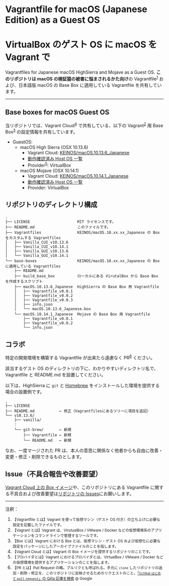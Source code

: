 # Vagrantfile for macOS (Japanese Edition) as a Guest OS
# VirtualBox のゲスト OS に macOS を Vagrant で

Vagrantfiles for Japanese macOS HighSierra and Mojave as a Guest OS.
**このリポジトリは macOS の検証猿の被害に悩まされるかた向け**の Vagrantfile<sup>[1](#vagrantfile)</sup> および、日本語版 macOS の Base Box に適用している Vagrantfile を共有しています。

---

## Base boxes for macOS Guest OS

当リポジトリでは、Vagrant Cloud<sup>[4](#vagrantcloud)</sup> で共有している、以下の Vagrant<sup>[2](#vagrant)</sup> 用 Base Box<sup>[3](#box)</sup> の設定情報を共有しています。

- GuestOS:
  - macOS High Sierra (OSX 10.13.6)
    - Vagrant Cloud: [KEINOS/macOS.10.13.6_Japanese](https://app.vagrantup.com/KEINOS/boxes/macOS.10.13.6_Japanese)
    - [動作確認済み Host OS 一覧](https://github.com/KEINOS/Vagrantfile_for_macOS/issues/1)
    - Provider<sup>[5](#provider)</sup>: VirtualBox
  - macOS Mojave (OSX 10.14.1)
    - Vagrant Cloud: [KEINOS/macOS.10.14.1_Japanese](https://app.vagrantup.com/KEINOS/boxes/macOS.10.14.1_Japanese)
    - [動作確認済み Host OS 一覧](https://github.com/KEINOS/Vagrantfile_for_macOS/issues/2)
    - Provider: VirtualBox

## リポジトリのディレクトリ構成

```text
.
├── LICENSE                     MIT ライセンスです。
├── README.md                   このファイルです。
├── Vagrantfiles                KEINOS/macOS.10.xx.xx_Japanese の Box をカスタムする Vagrantfiles
│   ├── Vanilla_CUI_v10.13.6
│   ├── Vanilla_CUI_v10.14.1
│   ├── Vanilla_GUI_v10.13.6
│   └── Vanilla_GUI_v10.14.1
└── base-boxes                  KEINOS/macOS.10.xx.xx_Japanese の Box に適用している Vagrantfiles
    ├── README.md
    ├── build_base_box          ローカルにある VirutalBox から Base Box を作成するスクリプト
    ├── macOS.10.13.6_Japanese  HighSierra の Base Box 用 Vagrantfile
    │   ├── Vagrantfile_v0.0.1
    │   ├── Vagrantfile_v0.0.2
    │   ├── Vagrantfile_v0.0.3
    │   ├── info.json
    │   └── macOS.10.13.6_Japanese.box
    └── macOS.10.14.1_Japanese  Mojave の Base Box 用 Vagrantfile
        ├── Vagrantfile_v0.0.1
        ├── Vagrantfile_v0.0.2
        └── info.json
```

## コラボ

特定の開発環境を構築する Vagrantfile が出来たら遠慮なく PR<sup>[6](#pr)</sup> ください。

該当するゲスト OS のディレクトリの下に、わかりやすいディレクトリ名で、Vagrantfile と README.md を設置してください。

以下は、HighSierra に `git` と [Homebrew](https://ja.wikipedia.org/wiki/Homebrew_(%E3%83%91%E3%83%83%E3%82%B1%E3%83%BC%E3%82%B8%E7%AE%A1%E7%90%86%E3%82%B7%E3%82%B9%E3%83%86%E3%83%A0)) をインストールした環境を提供する場合の設置例です。

```text
.
├── LICENSE
├── README.md           ← 修正（Vagrantfilesにあるツリーに項目を追記）
└── v10.13.6/
    ├── vanilla/
    :
    └── git-brew/       ← 新規
        ├── Vagrantfile ← 新規
        └── README.md   ← 新規
```

なお、一度マージされた PR は、本人の意思に関係なく他者からも自由に改善・変更・修正・削除できるものとします。

## Issue（不具合報告や改善要望）

[Vagrant Cloud 上の Box イメージ](https://app.vagrantup.com/KEINOS/)や、このリポジトリにある Vagrantfile に関する不具合および改善要望は[リポジトリの Issues](https://github.com/KEINOS/Vagrantfile_for_macOS/issues)にお願いします。


---

注釈：

1. <a name="vagrantfile"></a><small>【Vagrantfile とは】Vagrant を使って仮想マシン（ゲスト OS 付き）の立ち上げに必要な設定を記載したファイルです。</small>
1. <a name="vagrant"></a><small>【Vagrant とは】Vagrant は、VirutualBox / VMware / Docker などの仮想環境系のアプリケーションをコマンドラインで管理するツールです。</small>
3. <a name="box"></a><small>【Box とは】Vagrant における Box とは、仮想マシン・ゲスト OS および仮想化に必要な設定をパッケージにしたアーカイブファイルのことを指します。</small>
4. <a name="vagrantcloud"></a><small>【Vagrant Cloud とは】Vagrant の Box イメージを提供するリポジトリのことです。</small>
5. <a name="provider"></a><small>【プロバイダとは】Vagrant におけるプロバイダとは、VirtualBox / VMware / Docker などの仮想環境を提供するアプリケーションのことを指します。</small>
6. <a name="pr"></a><small>【PR とは】Pull Request の略。プルリクとも呼ばれる。手元に `clone` したリポジトリの追加・削除・修正を、このリポジトリに反映させるためのリクエストのこと。[「`GitHub` `はじめて` `pull` `request`」の Qiita 記事を検索](https://www.google.com/search?q=site%3Aqiita.com+GitHub+%E3%81%AF%E3%81%98%E3%82%81%E3%81%A6+pull+request) @ Google</small>
